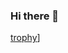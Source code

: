### Hi there 👋

[trophy](https://github-profile-trophy.vercel.app/?username=ElJoker63&theme=onedark)]